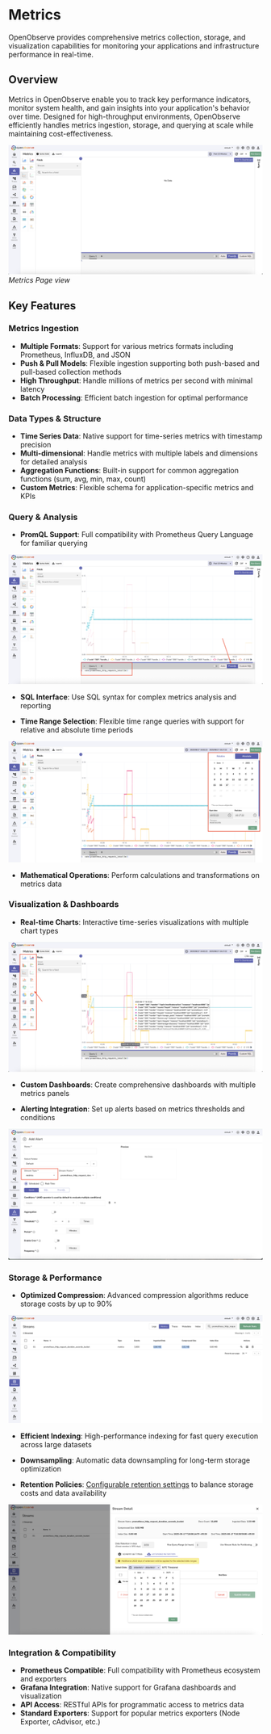 # Metrics

OpenObserve provides comprehensive metrics collection, storage, and visualization capabilities for monitoring your applications and infrastructure performance in real-time.

## Overview

Metrics in OpenObserve enable you to track key performance indicators, monitor system health, and gain insights into your application's behavior over time. Designed for high-throughput environments, OpenObserve efficiently handles metrics ingestion, storage, and querying at scale while maintaining cost-effectiveness.

![Metrics Page](../images/features/metrics-page.png)
*Metrics Page view*

## Key Features

### Metrics Ingestion
- **Multiple Formats**: Support for various metrics formats including Prometheus, InfluxDB, and JSON
- **Push & Pull Models**: Flexible ingestion supporting both push-based and pull-based collection methods
- **High Throughput**: Handle millions of metrics per second with minimal latency
- **Batch Processing**: Efficient batch ingestion for optimal performance

### Data Types & Structure
- **Time Series Data**: Native support for time-series metrics with timestamp precision
- **Multi-dimensional**: Handle metrics with multiple labels and dimensions for detailed analysis
- **Aggregation Functions**: Built-in support for common aggregation functions (sum, avg, min, max, count)
- **Custom Metrics**: Flexible schema for application-specific metrics and KPIs

### Query & Analysis

- **PromQL Support**: Full compatibility with Prometheus Query Language for familiar querying

![PromQL Queries](../images/features/promql-queries.png)

- **SQL Interface**: Use SQL syntax for complex metrics analysis and reporting

- **Time Range Selection**: Flexible time range queries with support for relative and absolute time periods

![Time Range Selection](../images/features/metrics-time-selection.png)

- **Mathematical Operations**: Perform calculations and transformations on metrics data

### Visualization & Dashboards

- **Real-time Charts**: Interactive time-series visualizations with multiple chart types

![Metrics Visualization](../images/features/metrics-charts.png)

- **Custom Dashboards**: Create comprehensive dashboards with multiple metrics panels

- **Alerting Integration**: Set up alerts based on metrics thresholds and conditions

![Metrics Alerting](../images/features/metrics-alerts.png)

### Storage & Performance

- **Optimized Compression**: Advanced compression algorithms reduce storage costs by up to 90%

![Metrics Compression](../images/features/metrics-compression.png)

- **Efficient Indexing**: High-performance indexing for fast query execution across large datasets

- **Downsampling**: Automatic data downsampling for long-term storage optimization

- **Retention Policies**: [Configurable retention settings](../user-guide/streams/extended-retention.md) to balance storage costs and data availability

![Metrics Retention](../images/features/metrics-retention.png)

### Integration & Compatibility
- **Prometheus Compatible**: Full compatibility with Prometheus ecosystem and exporters
- **Grafana Integration**: Native support for Grafana dashboards and visualization
- **API Access**: RESTful APIs for programmatic access to metrics data
- **Standard Exporters**: Support for popular metrics exporters (Node Exporter, cAdvisor, etc.)
